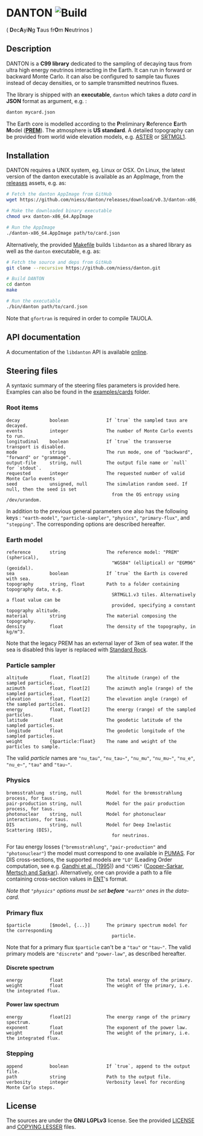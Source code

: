 # DANTON ![Build](https://github.com/niess/danton/workflows/Build/badge.svg)
( **D**ec**A**yi**N**g **T**aus fr**O**m **N**eutrinos )

## Description
DANTON is a __C99 library__ dedicated to the sampling of decaying taus from
ultra high energy neutrinos interacting in the Earth. It can run in forward or
backward Monte Carlo. it can also be configured to sample tau fluxes instead of
decay densities, or to sample transmitted neutrinos fluxes.

The library is shipped with an __executable__, `danton` which takes a *data
card* in __JSON__ format as argument, e.g. :
```bash
danton mycard.json
```

The Earth core is modelled according to the **P**reliminary **R**eference
**E**arth **M**odel ([**PREM**][PREM]). The atmosphere is **US standard**. A
detailed topography can be provided from world wide elevation models, e.g.
[ASTER][ASTER] or [SRTMGL1][SRTMGL1].

[PREM]: https://www.sciencedirect.com/science/article/pii/0031920181900467
[ASTER]: https://lpdaac.usgs.gov/dataset_discovery/aster/aster_products_table/astgtm_v002
[SRTMGL1]: https://lpdaac.usgs.gov/dataset_discovery/measures/measures_products_table/srtmgl1_v003

## Installation
DANTON requires a UNIX system, eg. Linux or OSX. On Linux, the latest version of
the danton executable is available as an AppImage, from the
[releases](https://github.com/niess/danton/releases) assets, e.g. as:
```bash
# Fetch the danton AppImage from GitHub
wget https://github.com/niess/danton/releases/download/v0.3/danton-x86_64.AppImage

# Make the downloaded binary executable
chmod u+x danton-x86_64.AppImage

# Run the AppImage
./danton-x86_64.AppImage path/to/card.json
```

Alternatively, the provided [Makefile](Makefile) builds `libdanton` as a shared
library as well as the `danton` executable, e.g. as:
```bash
# Fetch the source and deps from GitHub
git clone --recursive https://github.com/niess/danton.git

# Build DANTON
cd danton
make

# Run the executable
./bin/danton path/to/card.json
```

Note that `gfortran` is required in order to compile TAUOLA.

## API documentation
A documentation of the `libdanton` API is available [online][API:docs].

[API:docs]: https://niess.github.io/danton-docs

## Steering files

A syntaxic summary of the steering files parameters is provided here. Examples
can also be found in the [examples/cards](examples/cards) folder.

### Root items
```
decay           boolean              If `true` the sampled taus are decayed.
events          integer              The number of Monte Carlo events to run.
longitudinal    boolean              If `true` the transverse transport is disabled.
mode            string               The run mode, one of "backward", "forward" or "grammage".
output-file     string, null         The output file name or `null` for `stdout`.
requested       integer              The requested number of valid Monte Carlo events
seed            unsigned, null       The simulation random seed. If null, then the seed is set
                                       from the OS entropy using /dev/urandom.
```

In addition to the previous general parameters one also has the following keys :
`"earth-model"`, `"particle-sampler"`, `"physics"`, `"primary-flux"`, and
`"stepping"`. The corresponding options are described hereafter.

### Earth model
```
reference       string               The reference model: "PREM" (spherical),
                                       "WGS84" (elliptical) or "EGM96" (geoidal).
sea             boolean              If `true` the Earth is covered with sea.
topography      string, float        Path to a folder containing topography data, e.g.
                                       SRTMGL1.v3 tiles. Alternatively a float value can be
                                       provided, specifying a constant topography altitude.
material        string               The material composing the topography.
density         float                The density of the topography, in kg/m^3.
```

Note that the legacy PREM has an external layer of 3km of sea water. If the sea
is disabled this layer is replaced with [Standard Rock][1].

[1]: http://pdg.lbl.gov/2017/AtomicNuclearProperties/HTML/standard_rock.html

### Particle sampler
```
altitude        float, float[2]      The altitude (range) of the sampled particles.
azimuth         float, float[2]      The azimuth angle (range) of the sampled particles.
elevation       float, float[2]      The elevation angle (range) of the sampled particles.
energy          float, float[2]      The energy (range) of the sampled particles.
latitude        float                The geodetic latitude of the sampled particles.
longitude       float                The geodetic longitude of the sampled particles.
weight          {$particle:float}    The name and weight of the particles to sample.
```

The valid *particle* names are `"nu_tau"`, `"nu_tau~"`, `"nu_mu"`, `"nu_mu~"`,
`"nu_e"`, `"nu_e~"`, `"tau"` and `"tau~"`.

### Physics
```
bremsstrahlung  string, null         Model for the bremsstrahlung process, for taus.
pair-production string, null         Model for the pair production process, for taus.
photonuclear    string, null         Model for photonuclear interactions, for taus.
DIS             string, null         Model for Deep Inelastic Scattering (DIS),
                                       for neutrinos.
```

For tau energy losses (`"bremsstrahlung"`, `"pair-production"` and
`"photonuclear"`) the model must correspond to one available in
[PUMAS](https://pumas.readthedocs.io/en/latest/api/#HEAD/type/pumas_physics_settings).
For DIS cross-sections, the supported models are `"LO"` (Leading Order
computation, see e.g. [Gandhi et al., (1995)](https://arxiv.org/abs/hep-ph/9512364))
and `"CSMS"` ([Cooper-Sarkar, Mertsch and Sarkar](https://arxiv.org/abs/1106.3723)).
Alternatively, one can provide a path to a file containing cross-section values
in [ENT](https://github.com/niess/ent)'s format.

_Note that `"physics"` options must be set **before** `"earth"` ones in the
data-card._

### Primary flux
```
$particle       [$model, {...}]      The primary spectrum model for the corresponding
                                       particle.
```

Note that for a primary flux `$particle` can't be a `"tau"` or `"tau~"`. The
valid primary models are `"discrete"` and `"power-law"`, as described hereafter.

#### Discrete spectrum
```
energy          float                The total energy of the primary.
weight          float                The weight of the primary, i.e. the integrated flux.
```

#### Power law spectrum
```
energy          float[2]             The energy range of the primary spectrum.
exponent        float                The exponent of the power law.
weight          float                The weight of the primary, i.e. the integrated flux.
```

### Stepping
```
append          boolean              If `true`, append to the output file.
path            string               Path to the output file.
verbosity       integer              Verbosity level for recording Monte Carlo steps.
```

## License
The sources are under the **GNU LGPLv3** license. See the provided
[LICENSE](LICENSE) and [COPYING.LESSER](COPYING.LESSER) files.
